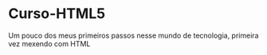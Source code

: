 # Curso-HTML5
 Um pouco dos meus primeiros passos nesse mundo de tecnologia, primeira vez mexendo com HTML
